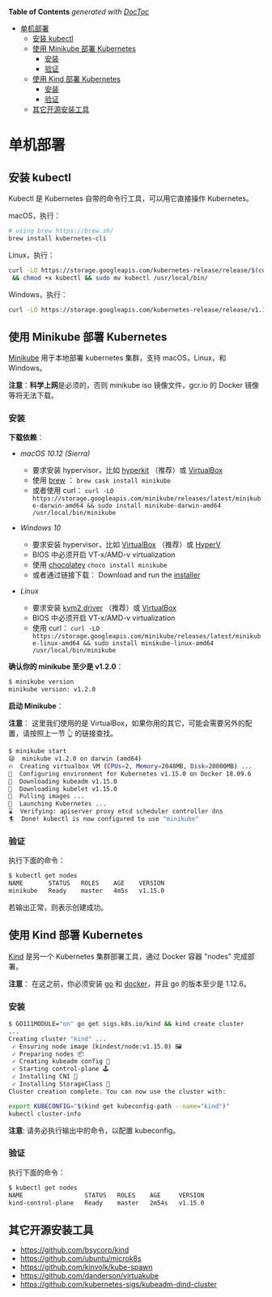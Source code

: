 <!-- START doctoc generated TOC please keep comment here to allow auto update -->
<!-- DON'T EDIT THIS SECTION, INSTEAD RE-RUN doctoc TO UPDATE -->
**Table of Contents**  *generated with [DocToc](https://github.com/thlorenz/doctoc)*

- [单机部署](#%E5%8D%95%E6%9C%BA%E9%83%A8%E7%BD%B2)
  - [安装 kubectl](#%E5%AE%89%E8%A3%85-kubectl)
  - [使用 Minikube 部署 Kubernetes](#%E4%BD%BF%E7%94%A8-minikube-%E9%83%A8%E7%BD%B2-kubernetes)
    - [安装](#%E5%AE%89%E8%A3%85)
    - [验证](#%E9%AA%8C%E8%AF%81)
  - [使用 Kind 部署 Kubernetes](#%E4%BD%BF%E7%94%A8-kind-%E9%83%A8%E7%BD%B2-kubernetes)
    - [安装](#%E5%AE%89%E8%A3%85-1)
    - [验证](#%E9%AA%8C%E8%AF%81-1)
  - [其它开源安装工具](#%E5%85%B6%E5%AE%83%E5%BC%80%E6%BA%90%E5%AE%89%E8%A3%85%E5%B7%A5%E5%85%B7)

<!-- END doctoc generated TOC please keep comment here to allow auto update -->

# 单机部署

## 安装 kubectl

Kubectl 是 Kubernetes 自带的命令行工具，可以用它直接操作 Kubernetes。

macOS，执行：

```bash
# using brew https://brew.sh/
brew install kubernetes-cli
```

Linux，执行：

```bash
curl -LO https://storage.googleapis.com/kubernetes-release/release/$(curl -s https://storage.googleapis.com/kubernetes-release/release/stable.txt)/bin/linux/amd64/kubectl
 && chmod +x kubectl && sudo mv kubectl /usr/local/bin/
```

Windows，执行：

```bash
curl -LO https://storage.googleapis.com/kubernetes-release/release/v1.15.0/bin/windows/amd64/kubectl.exe
```

## 使用 Minikube 部署 Kubernetes

[Minikube](https://github.com/kubernetes/minikube) 用于本地部署 kubernetes 集群，支持 macOS，Linux，和 Windows。

**注意**：**科学上网**是必须的，否则 minikube iso 镜像文件，gcr.io 的 Docker 镜像等将无法下载。

### 安装

**下载依赖**：

* *macOS 10.12 (Sierra)*
  * 要求安装 hypervisor，比如 [hyperkit](https://github.com/kubernetes/minikube/blob/master/docs/drivers.md#hyperkit-driver) （推荐）或 [VirtualBox](https://www.virtualbox.org/wiki/Downloads)
  * 使用 [brew](https://brew.sh/) ： `brew cask install minikube`
  * 或者使用 curl： `curl -LO https://storage.googleapis.com/minikube/releases/latest/minikube-darwin-amd64 && sudo install minikube-darwin-amd64 /usr/local/bin/minikube`

* *Windows 10*
  * 要求安装 hypervisor，比如 [VirtualBox](https://www.virtualbox.org/wiki/Downloads) （推荐）或 [HyperV](https://docs.docker.com/machine/drivers/hyper-v/)
  * BIOS 中必须开启 VT-x/AMD-v virtualization
  * 使用 [chocolatey](https://chocolatey.org/) `choco install minikube`
  * 或者通过链接下载： Download and run the [installer](https://storage.googleapis.com/minikube/releases/latest/minikube-installer.exe)

* *Linux*
  * 要求安装 [kvm2 driver](https://github.com/kubernetes/minikube/blob/master/docs/drivers.md#kvm2-driver) （推荐）或 [VirtualBox](https://www.virtualbox.org/wiki/Downloads)
  * BIOS 中必须开启 VT-x/AMD-v virtualization
  * 使用 curl： `curl -LO https://storage.googleapis.com/minikube/releases/latest/minikube-linux-amd64 && sudo install minikube-linux-amd64 /usr/local/bin/minikube`

**确认你的 minikube 至少是 v1.2.0**：

```sh
$ minikube version
minikube version: v1.2.0
```

**启动 Minikube**：

**注意**： 这里我们使用的是 VirtualBox，如果你用的其它，可能会需要另外的配置，请按照上一节 👆 的链接查找。

```sh
$ minikube start
😄  minikube v1.2.0 on darwin (amd64)
🔥  Creating virtualbox VM (CPUs=2, Memory=2048MB, Disk=20000MB) ...
🐳  Configuring environment for Kubernetes v1.15.0 on Docker 18.09.6
💾  Downloading kubeadm v1.15.0
💾  Downloading kubelet v1.15.0
🚜  Pulling images ...
🚀  Launching Kubernetes ...
⌛  Verifying: apiserver proxy etcd scheduler controller dns
🏄  Done! kubectl is now configured to use "minikube"
```

### 验证

执行下面的命令：

```sh
$ kubectl get nodes
NAME       STATUS   ROLES    AGE    VERSION
minikube   Ready    master   4m5s   v1.15.0
```

若输出正常，则表示创建成功。

## 使用 Kind 部署 Kubernetes

[Kind](https://github.com/kubernetes-sigs/kind) 是另一个 Kubernetes 集群部署工具，通过 Docker 容器 "nodes" 完成部署。

**注意**： 在这之前，你必须安装 [go](https://golang.org/) 和 [docker](https://www.docker.com/)，并且 go 的版本至少是 1.12.6。

### 安装

```sh
$ GO111MODULE="on" go get sigs.k8s.io/kind && kind create cluster
...
Creating cluster "kind" ...
 ✓ Ensuring node image (kindest/node:v1.15.0) 🖼
 ✓ Preparing nodes 📦
 ✓ Creating kubeadm config 📜
 ✓ Starting control-plane 🕹️
 ✓ Installing CNI 🔌
 ✓ Installing StorageClass 💾
Cluster creation complete. You can now use the cluster with:

export KUBECONFIG="$(kind get kubeconfig-path --name="kind")"
kubectl cluster-info
```

**注意**: 请务必执行输出中的命令，以配置 kubeconfig。

### 验证

执行下面的命令：

```sh
$ kubectl get nodes
NAME                 STATUS   ROLES    AGE     VERSION
kind-control-plane   Ready    master   2m54s   v1.15.0
```

## 其它开源安装工具

- https://github.com/bsycorp/kind
- https://github.com/ubuntu/microk8s
- https://github.com/kinvolk/kube-spawn
- https://github.com/danderson/virtuakube
- https://github.com/kubernetes-sigs/kubeadm-dind-cluster
